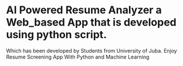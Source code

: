 # AI Powered Resume Analyzer a Web_based App that is developed using python script.
 Which has been developed by Students from University of Juba.
Enjoy Resume Screening App With Python and Machine Learning 
